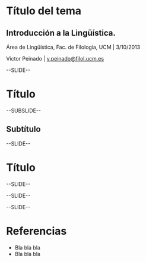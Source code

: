 <!-- portada                                                                   -->

# Título del tema

## Introducción a la Lingüística.

Área de Lingüística, Fac. de Filología, UCM | 3/10/2013

Víctor Peinado | v.peinado@filol.ucm.es  


--SLIDE--
# Título


--SUBSLIDE--
## Subtítulo


--SLIDE--
# Título


--SLIDE--



--SLIDE--



--SLIDE--
# Referencias

- Bla bla bla
- Bla bla bla

